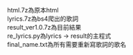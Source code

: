 html.7z為原本html  
lyrics.7z為bs4爬出的歌詞  
result_ver1.0.7z為目前結果  
re_lyrics.py為lyrics -> result的主程式  
final_name.txt為所有需要重新寫歌詞的歌名  